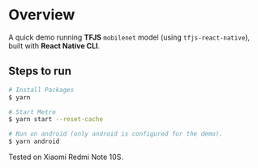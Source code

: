 # Overview

A quick demo running **TFJS** `mobilenet` model (using `tfjs-react-native`), built with **React Native CLI**.

## Steps to run

```bash
# Install Packages
$ yarn

# Start Metro
$ yarn start --reset-cache

# Run on android (only android is configured for the demo).
$ yarn android
```

Tested on Xiaomi Redmi Note 10S.
